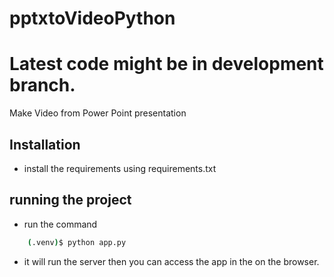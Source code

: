 # pptxtoVideoPython

# Latest code might be in development branch.

Make Video from Power Point presentation

## Installation 
* install the requirements using requirements.txt 



## running the project
* run the command
```sh
    (.venv)$ python app.py
```
* it will run the server then you can access the app in the on the browser. 